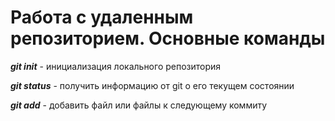 # Работа с удаленным репозиторием. Основные команды

***git init*** - инициализация локального репозитория

***git status*** - получить информацию от git о его текущем состоянии

***git add*** - добавить файл или файлы к следующему коммиту




